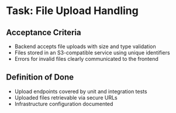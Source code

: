 # Task: File Upload Handling

## Acceptance Criteria
- Backend accepts file uploads with size and type validation
- Files stored in an S3-compatible service using unique identifiers
- Errors for invalid files clearly communicated to the frontend

## Definition of Done
- Upload endpoints covered by unit and integration tests
- Uploaded files retrievable via secure URLs
- Infrastructure configuration documented
